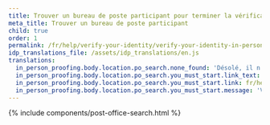 ```yaml
---
title: Trouver un bureau de poste participant pour terminer la vérification d’identité
meta_title: Trouver un bureau de poste participant
child: true
order: 1
permalink: /fr/help/verify-your-identity/verify-your-identity-in-person/find-a-participating-post-office/
idp_translations_file: /assets/idp_translations/en.js
translations:
  in_person_proofing.body.location.po_search.none_found: 'Désolé, il n’y a pas de bureaux de poste participants dans un rayon de 50 miles de la ville %{address}'
  in_person_proofing.body.location.po_search.you_must_start.link_text: 'En savoir plus sur la vérification de votre identité en personne.'
  in_person_proofing.body.location.po_search.you_must_start.link: fr/help/verify-your-identity/verify-your-identity-in-person/
  in_person_proofing.body.location.po_search.you_must_start.message: 'Vous devez commencer cette procédure sur %{app\_name} avant de vous rendre au bureau de poste.'
---
```


{% include components/post-office-search.html %}